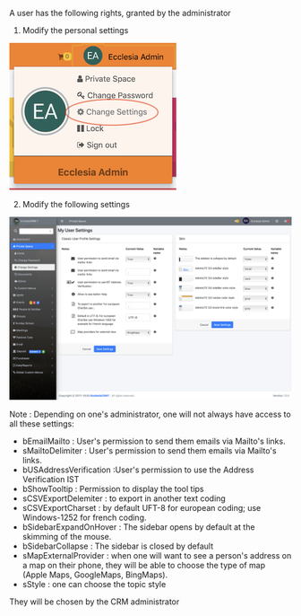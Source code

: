 A user has the following rights, granted by the administrator

1. Modify the personal settings

![Screenshot](../../img/person/user1.png)

2. Modify the following settings

![Screenshot](../../img/person/user2.png)

Note : Depending on one's administrator, one will not always have access to all these settings:

* bEmailMailto : User's permission to send them emails via Mailto's links.
* sMailtoDelimiter : User's permission to send them emails via Mailto's links.
* bUSAddressVerification :User's permission to use the Address Verification IST
* bShowTooltip : Permission to display the tool tips
* sCSVExportDelemiter : to export in another text coding
* sCSVExportCharset : by default UFT-8 for european coding; use Windows-1252 for french coding.
* bSidebarExpandOnHover : The sidebar opens by default at the skimming of the mouse.
* bSidebarCollapse : The sidebar is closed by default
* sMapExternalProvider : when one will want to see a person's address on a map on their phone, they will be able to choose the type of map (Apple Maps, GoogleMaps, BingMaps).
* sStyle : one can choose the topic style


They will be chosen by the CRM administrator


